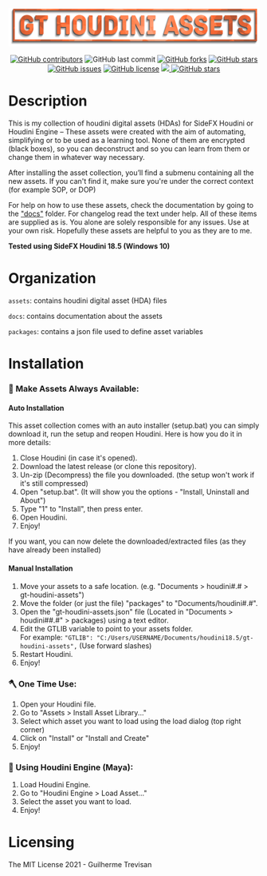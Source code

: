 <!-- GT Houdini Assets README.md file -->
<p></p>

<img src="./docs/media/gt_hda_logo.png">

<p></p>
<p align="center"> 
<a href="https://github.com/TrevisanGMW/gt-houdini-assets/graphs/contributors">
<img alt="GitHub contributors" src="https://img.shields.io/github/contributors/TrevisanGMW/gt-houdini-assets.svg?style=flat-square" ></a>
<!--<img alt="GitHub language count" src="https://img.shields.io/github/languages/count/TrevisanGMW/gt-houdini-assets?style=flat-square">-->
<img alt="GitHub last commit" src="https://img.shields.io/github/last-commit/TrevisanGMW/gt-houdini-assets?style=flat-square">

<a href="https://github.com/TrevisanGMW/gt-houdini-assets/network/members">
<img alt="GitHub forks" src="https://img.shields.io/github/forks/TrevisanGMW/gt-houdini-assets.svg?style=flat-square" ></a>

<a href="https://github.com/TrevisanGMW/gt-houdini-assets/stargazers">
<img alt="GitHub stars" src="https://img.shields.io/github/stars/TrevisanGMW/gt-houdini-assets.svg?style=flat-square" ></a>

<a href="https://github.com/TrevisanGMW/gt-houdini-assets/issues">
<img alt="GitHub issues" src="https://img.shields.io/github/issues/TrevisanGMW/gt-houdini-assets.svg?style=flat-square" ></a>

<a href="https://github.com/TrevisanGMW/gt-houdini-assets/blob/master/LICENSE">
<img alt="GitHub license" src="https://img.shields.io/github/license/TrevisanGMW/gt-houdini-assets.svg?style=flat-square" ></a>

<a href="https://www.paypal.me/TrevisanGMW"> 
<img src="https://img.shields.io/badge/$-donate-blue.svg?maxAge=2592000&amp;style=flat-square">

<a href="https://www.linkedin.com/in/trevisangmw/">
<img alt="GitHub stars" src="https://img.shields.io/badge/-LinkedIn-black.svg?style=flat-square&logo=linkedin&colorB=555" ></a>

</p>

<h1> Description </h1>
<p>This is my collection of houdini digital assets (HDAs) for SideFX Houdini or Houdini Engine – These assets were created with the aim of automating, simplifying or to be used as a learning tool. None of them are encrypted (black boxes), so you can deconstruct and so you can learn from them or change them in whatever way necessary.
</p>
<p>After installing the asset collection, you’ll find a submenu containing all the new assets. If you can't find it, make sure you're under the correct context (for example SOP, or DOP)
</p>
<p>
For help on how to use these assets, check the documentation by going to the <a href="./docs">"docs"</a> folder. For changelog read the text under help.
All of these items are supplied as is. You alone are solely responsible for any issues. Use at your own risk. 
Hopefully these assets are helpful to you as they are to me.
</p>
<p><b>Tested using SideFX Houdini 18.5 (Windows 10)</b></p>

<h1> Organization </h1>
<p><code>assets</code>: contains houdini digital asset (HDA) files</p>
<p><code>docs</code>: contains documentation about the assets</p>
<p><code>packages</code>: contains a json file used to define asset variables</p>

<h1> Installation </h1>
<h3>🧰 Make Assets Always Available:</h3>

<h4>Auto Installation</h4>

This asset collection comes with an auto installer (setup.bat) you can simply download it, run the setup and reopen Houdini.
Here is how you do it in more details:
<ol>
	<li>Close Houdini (in case it's opened).</li>
	<li>Download the latest release (or clone this repository).</li>
	<li>Un-zip (Decompress) the file you downloaded. (the setup won't work if it's still compressed)</li>
	<li>Open "setup.bat". (It will show you the options - "Install, Uninstall and About")</li>
	<li>Type "1" to "Install", then press enter.</li>
	<li>Open Houdini.</li>
	<li>Enjoy!</li>
</ol>

If you want, you can now delete the downloaded/extracted files (as they have already been installed)

<h4>Manual Installation</h4>

<ol>
	<li>Move your assets to a safe location. (e.g. "Documents > houdini#.# > gt-houdini-assets")</li>
	<li>Move the folder (or just the file) "packages" to "Documents/houdini#.#".</li>
	<li>Open the "gt-houdini-assets.json" file (Located in "Documents > houdini##.#" > packages) using a text editor.</li>
	<li>Edit the GTLIB variable to point to your assets folder.<br> For example: <code>"GTLIB": "C:/Users/USERNAME/Documents/houdini18.5/gt-houdini-assets",</code> (Use forward slashes)</li>
	<li>Restart Houdini.</li>
    <li>Enjoy!</li>
</ol>

<h3>🪓 One Time Use:</h3>
<ol>
	<li>Open your Houdini file.</li>
	<li>Go to "Assets > Install Asset Library..."</li>
	<li>Select which asset you want to load using the load dialog (top right corner)</li>
	<li>Click on "Install" or "Install and Create"</li>
    <li>Enjoy!</li>
</ol>

<h3>📲 Using Houdini Engine (Maya):</h3>
<ol>
	<li>Load Houdini Engine.</li>
	<li>Go to "Houdini Engine > Load Asset..."</li>
	<li>Select the asset you want to load.</li>
	<li>Enjoy!</li>
</ol>

<h1> Licensing </h1>
The MIT License 2021 - Guilherme Trevisan